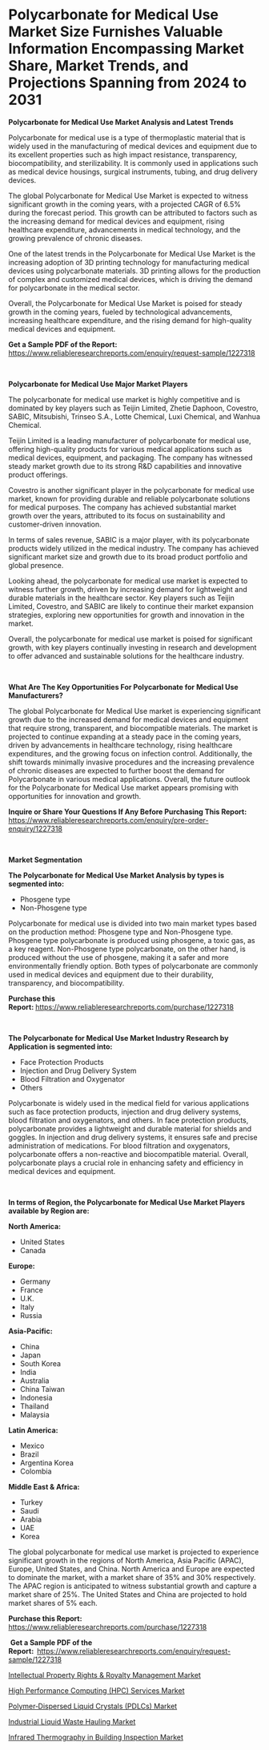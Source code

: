 <p><h1>Polycarbonate for Medical Use Market Size Furnishes Valuable Information Encompassing Market Share, Market Trends, and Projections Spanning from 2024 to 2031</h1></p><p><strong>Polycarbonate for Medical Use Market Analysis and Latest Trends</strong></p>
<p><p>Polycarbonate for medical use is a type of thermoplastic material that is widely used in the manufacturing of medical devices and equipment due to its excellent properties such as high impact resistance, transparency, biocompatibility, and sterilizability. It is commonly used in applications such as medical device housings, surgical instruments, tubing, and drug delivery devices.</p><p>The global Polycarbonate for Medical Use Market is expected to witness significant growth in the coming years, with a projected CAGR of 6.5% during the forecast period. This growth can be attributed to factors such as the increasing demand for medical devices and equipment, rising healthcare expenditure, advancements in medical technology, and the growing prevalence of chronic diseases.</p><p>One of the latest trends in the Polycarbonate for Medical Use Market is the increasing adoption of 3D printing technology for manufacturing medical devices using polycarbonate materials. 3D printing allows for the production of complex and customized medical devices, which is driving the demand for polycarbonate in the medical sector.</p><p>Overall, the Polycarbonate for Medical Use Market is poised for steady growth in the coming years, fueled by technological advancements, increasing healthcare expenditure, and the rising demand for high-quality medical devices and equipment.</p></p>
<p><strong>Get a Sample PDF of the Report:&nbsp;</strong> <a href="https://www.reliableresearchreports.com/enquiry/request-sample/1227318">https://www.reliableresearchreports.com/enquiry/request-sample/1227318</a></p>
<p>&nbsp;</p>
<p><strong>Polycarbonate for Medical Use Major Market Players</strong></p>
<p><p>The polycarbonate for medical use market is highly competitive and is dominated by key players such as Teijin Limited, Zhetie Daphoon, Covestro, SABIC, Mitsubishi, Trinseo S.A., Lotte Chemical, Luxi Chemical, and Wanhua Chemical.</p><p>Teijin Limited is a leading manufacturer of polycarbonate for medical use, offering high-quality products for various medical applications such as medical devices, equipment, and packaging. The company has witnessed steady market growth due to its strong R&D capabilities and innovative product offerings.</p><p>Covestro is another significant player in the polycarbonate for medical use market, known for providing durable and reliable polycarbonate solutions for medical purposes. The company has achieved substantial market growth over the years, attributed to its focus on sustainability and customer-driven innovation.</p><p>In terms of sales revenue, SABIC is a major player, with its polycarbonate products widely utilized in the medical industry. The company has achieved significant market size and growth due to its broad product portfolio and global presence.</p><p>Looking ahead, the polycarbonate for medical use market is expected to witness further growth, driven by increasing demand for lightweight and durable materials in the healthcare sector. Key players such as Teijin Limited, Covestro, and SABIC are likely to continue their market expansion strategies, exploring new opportunities for growth and innovation in the market.</p><p>Overall, the polycarbonate for medical use market is poised for significant growth, with key players continually investing in research and development to offer advanced and sustainable solutions for the healthcare industry.</p></p>
<p>&nbsp;</p>
<p><strong>What Are The Key Opportunities For Polycarbonate for Medical Use Manufacturers?</strong></p>
<p><p>The global Polycarbonate for Medical Use market is experiencing significant growth due to the increased demand for medical devices and equipment that require strong, transparent, and biocompatible materials. The market is projected to continue expanding at a steady pace in the coming years, driven by advancements in healthcare technology, rising healthcare expenditures, and the growing focus on infection control. Additionally, the shift towards minimally invasive procedures and the increasing prevalence of chronic diseases are expected to further boost the demand for Polycarbonate in various medical applications. Overall, the future outlook for the Polycarbonate for Medical Use market appears promising with opportunities for innovation and growth.</p></p>
<p><strong>Inquire or Share Your Questions If Any Before Purchasing This Report:</strong> <a href="https://www.reliableresearchreports.com/enquiry/pre-order-enquiry/1227318">https://www.reliableresearchreports.com/enquiry/pre-order-enquiry/1227318</a></p>
<p>&nbsp;</p>
<p><strong>Market Segmentation</strong></p>
<p><strong>The Polycarbonate for Medical Use Market Analysis by types is segmented into:</strong></p>
<p><ul><li>Phosgene type</li><li>Non-Phosgene type</li></ul></p>
<p><p>Polycarbonate for medical use is divided into two main market types based on the production method: Phosgene type and Non-Phosgene type. Phosgene type polycarbonate is produced using phosgene, a toxic gas, as a key reagent. Non-Phosgene type polycarbonate, on the other hand, is produced without the use of phosgene, making it a safer and more environmentally friendly option. Both types of polycarbonate are commonly used in medical devices and equipment due to their durability, transparency, and biocompatibility.</p></p>
<p><strong>Purchase this Report:&nbsp;</strong><a href="https://www.reliableresearchreports.com/purchase/1227318">https://www.reliableresearchreports.com/purchase/1227318</a></p>
<p>&nbsp;</p>
<p><strong>The Polycarbonate for Medical Use Market Industry Research by Application is segmented into:</strong></p>
<p><ul><li>Face Protection Products</li><li>Injection and Drug Delivery System</li><li>Blood Filtration and Oxygenator</li><li>Others</li></ul></p>
<p><p>Polycarbonate is widely used in the medical field for various applications such as face protection products, injection and drug delivery systems, blood filtration and oxygenators, and others. In face protection products, polycarbonate provides a lightweight and durable material for shields and goggles. In injection and drug delivery systems, it ensures safe and precise administration of medications. For blood filtration and oxygenators, polycarbonate offers a non-reactive and biocompatible material. Overall, polycarbonate plays a crucial role in enhancing safety and efficiency in medical devices and equipment.</p></p>
<p>&nbsp;</p>
<p><strong>In terms of Region, the Polycarbonate for Medical Use Market Players available by Region are:</strong></p>
<p>
    <p> <strong> North America: </strong>
        <ul>
            <li>United States</li>
            <li>Canada</li>
        </ul>
        </p> 
    <p> <strong> Europe: </strong>
        <ul>
            <li>Germany</li>
            <li>France</li>
            <li>U.K.</li>
            <li>Italy</li>
            <li>Russia</li>
        </ul>
        </p> 
    <p> <strong> Asia-Pacific: </strong>
        <ul>
            <li>China</li>
            <li>Japan</li>
            <li>South Korea</li>
            <li>India</li>
            <li>Australia</li>
            <li>China Taiwan</li>
            <li>Indonesia</li>
            <li>Thailand</li>
            <li>Malaysia</li>
        </ul>
        </p> 
    <p> <strong> Latin America: </strong>
        <ul>
            <li>Mexico</li>
            <li>Brazil</li>
            <li>Argentina Korea</li>
            <li>Colombia</li>
        </ul>
        </p> 
    <p> <strong> Middle East & Africa: </strong>
        <ul>
            <li>Turkey</li>
            <li>Saudi</li>
            <li>Arabia</li>
            <li>UAE</li>
            <li>Korea</li>
        </ul>
    </p>
    </p>
<p><p>The global polycarbonate for medical use market is projected to experience significant growth in the regions of North America, Asia Pacific (APAC), Europe, United States, and China. North America and Europe are expected to dominate the market, with a market share of 35% and 30% respectively. The APAC region is anticipated to witness substantial growth and capture a market share of 25%. The United States and China are projected to hold market shares of 5% each.</p></p>
<p><strong>Purchase this Report: </strong><a href="https://www.reliableresearchreports.com/purchase/1227318">https://www.reliableresearchreports.com/purchase/1227318</a></p>
<p>&nbsp;<strong>Get a Sample PDF of the Report:&nbsp;&nbsp;</strong><a href="https://www.reliableresearchreports.com/enquiry/request-sample/1227318">https://www.reliableresearchreports.com/enquiry/request-sample/1227318</a></p>
<p><strong></strong></p>
<p><p><a href="https://medium.com/@arelystamm545/intellectual-property-rights-amp-royalty-management-market-competitive-analysis-market-trends-cbd7c626ca9e">Intellectual Property Rights & Royalty Management Market</a></p><p><a href="https://medium.com/@arelystamm545/high-performance-computing-hpc-services-market-analysis-its-cagr-market-segmentation-and-global-7c5e05e586be">High Performance Computing (HPC) Services Market</a></p><p><a href="https://github.com/Sherrillcrooksxa8i18ucf2m/Market-Research-Report-List-1/blob/main/polymerdispersed-liquid-crystals-pdlcs-market.md">Polymer‐Dispersed Liquid Crystals (PDLCs) Market</a></p><p><a href="https://medium.com/@arelystamm545/industrial-liquid-waste-hauling-market-furnishes-information-on-market-share-market-trends-and-0a11d634f7a2">Industrial Liquid Waste Hauling Market</a></p><p><a href="https://medium.com/@arelystamm545/infrared-thermography-in-building-inspection-market-analysis-and-sze-forecasted-for-period-from-92f3ea635bdc">Infrared Thermography in Building Inspection Market</a></p></p>